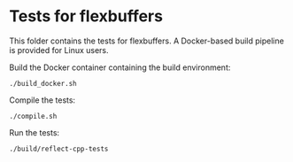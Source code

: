 # Tests for flexbuffers

This folder contains the tests for flexbuffers. A Docker-based build pipeline is provided for Linux users.

Build the Docker container containing the build environment:

```
./build_docker.sh
```

Compile the tests:

```
./compile.sh
```

Run the tests:

```
./build/reflect-cpp-tests
```
